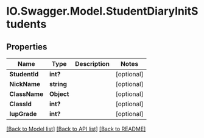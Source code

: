 # IO.Swagger.Model.StudentDiaryInitStudents
## Properties

Name | Type | Description | Notes
------------ | ------------- | ------------- | -------------
**StudentId** | **int?** |  | [optional] 
**NickName** | **string** |  | [optional] 
**ClassName** | **Object** |  | [optional] 
**ClassId** | **int?** |  | [optional] 
**IupGrade** | **int?** |  | [optional] 

[[Back to Model list]](../README.md#documentation-for-models) [[Back to API list]](../README.md#documentation-for-api-endpoints) [[Back to README]](../README.md)

